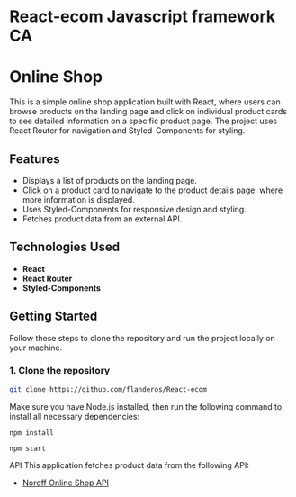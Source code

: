 # React-ecom Javascript framework CA

# Online Shop

This is a simple online shop application built with React, where users can browse products on the landing page and click on individual product cards to see detailed information on a specific product page. The project uses React Router for navigation and Styled-Components for styling.

## Features

- Displays a list of products on the landing page.
- Click on a product card to navigate to the product details page, where more information is displayed.
- Uses Styled-Components for responsive design and styling.
- Fetches product data from an external API.

## Technologies Used

- **React**
- **React Router**
- **Styled-Components**


## Getting Started

Follow these steps to clone the repository and run the project locally on your machine.

### 1. Clone the repository

```bash
git clone https://github.com/flanderos/React-ecom
```

Make sure you have Node.js installed, then run the following command to install all necessary dependencies:
```
npm install
```
```
npm start
```



API 
This application fetches product data from the following API:

- [Noroff Online Shop API](https://v2.api.noroff.dev/online-shop)
